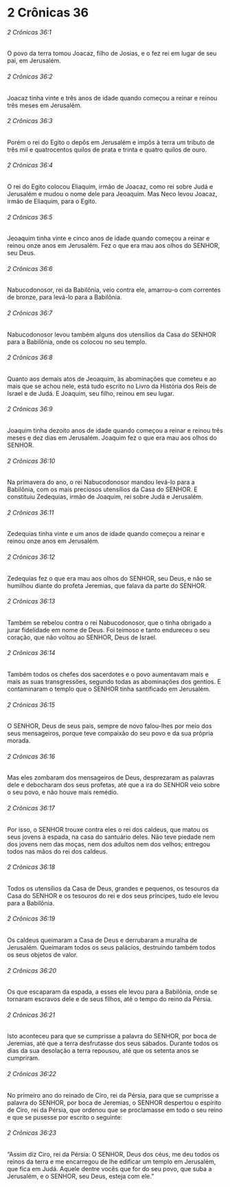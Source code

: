 # 2 Crônicas 36

###### 2 Crônicas 36:1

O povo da terra tomou Joacaz, filho de Josias, e o fez rei em lugar de seu pai, em Jerusalém.

###### 2 Crônicas 36:2

Joacaz tinha vinte e três anos de idade quando começou a reinar e reinou três meses em Jerusalém.

###### 2 Crônicas 36:3

Porém o rei do Egito o depôs em Jerusalém e impôs à terra um tributo de três mil e quatrocentos quilos de prata e trinta e quatro quilos de ouro.

###### 2 Crônicas 36:4

O rei do Egito colocou Eliaquim, irmão de Joacaz, como rei sobre Judá e Jerusalém e mudou o nome dele para Jeoaquim. Mas Neco levou Joacaz, irmão de Eliaquim, para o Egito.

###### 2 Crônicas 36:5

Jeoaquim tinha vinte e cinco anos de idade quando começou a reinar e reinou onze anos em Jerusalém. Fez o que era mau aos olhos do SENHOR, seu Deus.

###### 2 Crônicas 36:6

Nabucodonosor, rei da Babilônia, veio contra ele, amarrou-o com correntes de bronze, para levá-lo para a Babilônia.

###### 2 Crônicas 36:7

Nabucodonosor levou também alguns dos utensílios da Casa do SENHOR para a Babilônia, onde os colocou no seu templo.

###### 2 Crônicas 36:8

Quanto aos demais atos de Jeoaquim, às abominações que cometeu e ao mais que se achou nele, está tudo escrito no Livro da História dos Reis de Israel e de Judá. E Joaquim, seu filho, reinou em seu lugar.

###### 2 Crônicas 36:9

Joaquim tinha dezoito anos de idade quando começou a reinar e reinou três meses e dez dias em Jerusalém. Joaquim fez o que era mau aos olhos do SENHOR.

###### 2 Crônicas 36:10

Na primavera do ano, o rei Nabucodonosor mandou levá-lo para a Babilônia, com os mais preciosos utensílios da Casa do SENHOR. E constituiu Zedequias, irmão de Joaquim, rei sobre Judá e Jerusalém.

###### 2 Crônicas 36:11

Zedequias tinha vinte e um anos de idade quando começou a reinar e reinou onze anos em Jerusalém.

###### 2 Crônicas 36:12

Zedequias fez o que era mau aos olhos do SENHOR, seu Deus, e não se humilhou diante do profeta Jeremias, que falava da parte do SENHOR.

###### 2 Crônicas 36:13

Também se rebelou contra o rei Nabucodonosor, que o tinha obrigado a jurar fidelidade em nome de Deus. Foi teimoso e tanto endureceu o seu coração, que não voltou ao SENHOR, Deus de Israel.

###### 2 Crônicas 36:14

Também todos os chefes dos sacerdotes e o povo aumentavam mais e mais as suas transgressões, segundo todas as abominações dos gentios. E contaminaram o templo que o SENHOR tinha santificado em Jerusalém.

###### 2 Crônicas 36:15

O SENHOR, Deus de seus pais, sempre de novo falou-lhes por meio dos seus mensageiros, porque teve compaixão do seu povo e da sua própria morada.

###### 2 Crônicas 36:16

Mas eles zombaram dos mensageiros de Deus, desprezaram as palavras dele e debocharam dos seus profetas, até que a ira do SENHOR veio sobre o seu povo, e não houve mais remédio.

###### 2 Crônicas 36:17

Por isso, o SENHOR trouxe contra eles o rei dos caldeus, que matou os seus jovens à espada, na casa do santuário deles. Não teve piedade nem dos jovens nem das moças, nem dos adultos nem dos velhos; entregou todos nas mãos do rei dos caldeus.

###### 2 Crônicas 36:18

Todos os utensílios da Casa de Deus, grandes e pequenos, os tesouros da Casa do SENHOR e os tesouros do rei e dos seus príncipes, tudo ele levou para a Babilônia.

###### 2 Crônicas 36:19

Os caldeus queimaram a Casa de Deus e derrubaram a muralha de Jerusalém. Queimaram todos os seus palácios, destruindo também todos os seus objetos de valor.

###### 2 Crônicas 36:20

Os que escaparam da espada, a esses ele levou para a Babilônia, onde se tornaram escravos dele e de seus filhos, até o tempo do reino da Pérsia.

###### 2 Crônicas 36:21

Isto aconteceu para que se cumprisse a palavra do SENHOR, por boca de Jeremias, até que a terra desfrutasse dos seus sábados. Durante todos os dias da sua desolação a terra repousou, até que os setenta anos se cumpriram.

###### 2 Crônicas 36:22

No primeiro ano do reinado de Ciro, rei da Pérsia, para que se cumprisse a palavra do SENHOR, por boca de Jeremias, o SENHOR despertou o espírito de Ciro, rei da Pérsia, que ordenou que se proclamasse em todo o seu reino e que se pusesse por escrito o seguinte:

###### 2 Crônicas 36:23

“Assim diz Ciro, rei da Pérsia: O SENHOR, Deus dos céus, me deu todos os reinos da terra e me encarregou de lhe edificar um templo em Jerusalém, que fica em Judá. Aquele dentre vocês que for do seu povo, que suba a Jerusalém, e o SENHOR, seu Deus, esteja com ele.”

